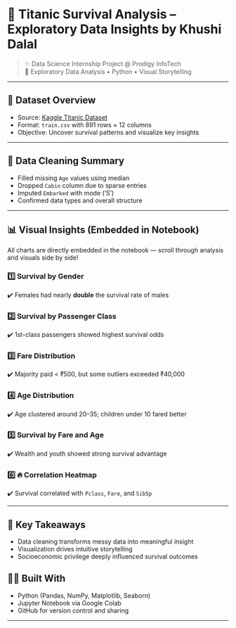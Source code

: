 # 🚢 Titanic Survival Analysis – Exploratory Data Insights by Khushi Dalal

> ✨ Data Science Internship Project @ Prodigy InfoTech  
> 🎯 Exploratory Data Analysis • Python • Visual Storytelling  

---

## 📁 Dataset Overview

- Source: [Kaggle Titanic Dataset](https://www.kaggle.com/competitions/titanic/data)
- Format: `train.csv` with 891 rows × 12 columns  
- Objective: Uncover survival patterns and visualize key insights

---

## 🧼 Data Cleaning Summary

- Filled missing `Age` values using median  
- Dropped `Cabin` column due to sparse entries  
- Imputed `Embarked` with mode (‘S’)  
- Confirmed data types and overall structure

---

## 📊 Visual Insights (Embedded in Notebook)

All charts are directly embedded in the notebook — scroll through analysis and visuals side by side!

### 1️⃣ Survival by Gender  
✔️ Females had nearly **double** the survival rate of males

### 2️⃣ Survival by Passenger Class  
✔️ 1st-class passengers showed highest survival odds

### 3️⃣ Fare Distribution  
✔️ Majority paid < ₹500, but some outliers exceeded ₹40,000

### 4️⃣ Age Distribution  
✔️ Age clustered around 20–35; children under 10 fared better

### 5️⃣ Survival by Fare and Age  
✔️ Wealth and youth showed strong survival advantage

### 6️⃣ 🔥 Correlation Heatmap  
✔️ Survival correlated with `Pclass`, `Fare`, and `SibSp`

---

## 📌 Key Takeaways

- Data cleaning transforms messy data into meaningful insight  
- Visualization drives intuitive storytelling  
- Socioeconomic privilege deeply influenced survival outcomes  

## 👩‍💻 Built With

- Python (Pandas, NumPy, Matplotlib, Seaborn)  
- Jupyter Notebook via Google Colab  
- GitHub for version control and sharing

---


